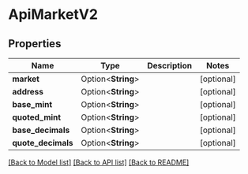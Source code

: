 # ApiMarketV2

## Properties

Name | Type | Description | Notes
------------ | ------------- | ------------- | -------------
**market** | Option<**String**> |  | [optional]
**address** | Option<**String**> |  | [optional]
**base_mint** | Option<**String**> |  | [optional]
**quoted_mint** | Option<**String**> |  | [optional]
**base_decimals** | Option<**String**> |  | [optional]
**quote_decimals** | Option<**String**> |  | [optional]

[[Back to Model list]](../README.md#documentation-for-models) [[Back to API list]](../README.md#documentation-for-api-endpoints) [[Back to README]](../README.md)


